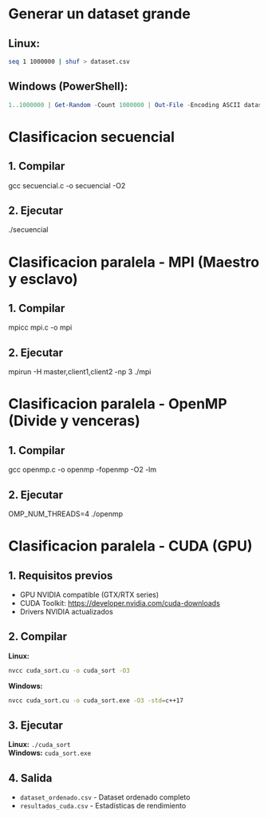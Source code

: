 # Generar un dataset grande
## Linux:
```bash
seq 1 1000000 | shuf > dataset.csv
```

## Windows (PowerShell):
```powershell
1..1000000 | Get-Random -Count 1000000 | Out-File -Encoding ASCII dataset.csv
```

# Clasificacion secuencial

## 1. Compilar
gcc secuencial.c -o secuencial -O2

## 2. Ejecutar
./secuencial

# Clasificacion paralela - MPI (Maestro y esclavo)
## 1. Compilar
mpicc mpi.c -o mpi

## 2. Ejecutar
mpirun -H master,client1,client2 -np 3 ./mpi

# Clasificacion paralela - OpenMP (Divide y venceras)
## 1. Compilar
gcc openmp.c -o openmp -fopenmp -O2 -lm

## 2. Ejecutar
OMP_NUM_THREADS=4 ./openmp

# Clasificacion paralela - CUDA (GPU)
## 1. Requisitos previos
- GPU NVIDIA compatible (GTX/RTX series)
- CUDA Toolkit: https://developer.nvidia.com/cuda-downloads
- Drivers NVIDIA actualizados

## 2. Compilar
**Linux:**
```bash
nvcc cuda_sort.cu -o cuda_sort -O3
```
**Windows:**
```bash
nvcc cuda_sort.cu -o cuda_sort.exe -O3 -std=c++17
```

## 3. Ejecutar
**Linux:** `./cuda_sort`  
**Windows:** `cuda_sort.exe`

## 4. Salida
- `dataset_ordenado.csv` - Dataset ordenado completo
- `resultados_cuda.csv` - Estadísticas de rendimiento

